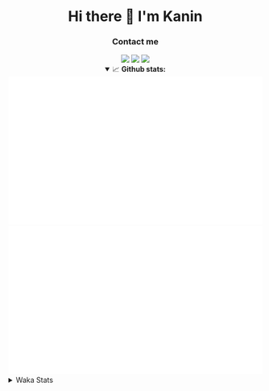 <div align="center">
 <h1>Hi there 👋 I'm Kanin</h1>
 <h3>Contact me</h3>
 <a href="mailto:im@kanin.dev"><img src="https://img.shields.io/badge/gmail-%23D14836.svg?&style=for-the-badge&logo=gmail&logoColor=white"/></a>
 <a href="https://twitter.com/KaninTwt"><img src="https://img.shields.io/badge/twitter-%231DA1F2.svg?&style=for-the-badge&logo=twitter&logoColor=white"/></a>
 <a href="https://www.linkedin.com/in/KaninDev"><img src="https://img.shields.io/badge/linkedin-%230077B5.svg?&style=for-the-badge&logo=linkedin&logoColor=white"/></a>
<details open>
  <summary>📈 <b>Github stats:</b></summary>
  <img src="https://github.com/Kanin/Kanin/blob/master/scripts/GitHubStats/generated/overview.svg"/>
  <img src="https://github.com/Kanin/Kanin/blob/master/scripts/GitHubStats/generated/languages.svg"/>
</details>
</div>

<details>
 <summary>Waka Stats</summary>

<!--START_SECTION:waka-->
![Code Time](http://img.shields.io/badge/Code%20Time-2%2C395%20hrs%2026%20mins-blue)

![Profile Views](http://img.shields.io/badge/Profile%20Views-1-blue)

![Lines of code](https://img.shields.io/badge/From%20Hello%20World%20I%27ve%20Written-591.1%20thousand%20lines%20of%20code-blue)

**🐱 My GitHub Data** 

> 📦 173.8 kB Used in GitHub's Storage 
 > 
> 🏆 130 Contributions in the Year 2024
 > 
> 🚫 Not Opted to Hire
 > 
> 📜 25 Public Repositories 
 > 
> 🔑 14 Private Repositories 
 > 
**I'm an Early 🐤** 

```text
🌞 Morning                2552 commits        ███████░░░░░░░░░░░░░░░░░░   26.85 % 
🌆 Daytime                2849 commits        ███████░░░░░░░░░░░░░░░░░░   29.98 % 
🌃 Evening                2736 commits        ███████░░░░░░░░░░░░░░░░░░   28.79 % 
🌙 Night                  1366 commits        ████░░░░░░░░░░░░░░░░░░░░░   14.37 % 
```
📅 **I'm Most Productive on Monday** 

```text
Monday                   1857 commits        █████░░░░░░░░░░░░░░░░░░░░   19.54 % 
Tuesday                  1340 commits        ████░░░░░░░░░░░░░░░░░░░░░   14.10 % 
Wednesday                946 commits         ██░░░░░░░░░░░░░░░░░░░░░░░   09.95 % 
Thursday                 1456 commits        ████░░░░░░░░░░░░░░░░░░░░░   15.32 % 
Friday                   1580 commits        ████░░░░░░░░░░░░░░░░░░░░░   16.63 % 
Saturday                 922 commits         ██░░░░░░░░░░░░░░░░░░░░░░░   09.70 % 
Sunday                   1402 commits        ████░░░░░░░░░░░░░░░░░░░░░   14.75 % 
```


📊 **This Week I Spent My Time On** 

```text
🕑︎ Time Zone: America/New_York

💬 Programming Languages: 
Python                   12 hrs 46 mins      ██████████████████████░░░   89.52 % 
HTML                     1 hr 20 mins        ██░░░░░░░░░░░░░░░░░░░░░░░   09.43 % 
JavaScript               7 mins              ░░░░░░░░░░░░░░░░░░░░░░░░░   00.87 % 
requirements.txt         0 secs              ░░░░░░░░░░░░░░░░░░░░░░░░░   00.09 % 
Text                     0 secs              ░░░░░░░░░░░░░░░░░░░░░░░░░   00.05 % 

🔥 Editors: 
PyCharm                  14 hrs 16 mins      █████████████████████████   100.00 % 

🐱‍💻 Projects: 
APIServer                14 hrs 16 mins      █████████████████████████   99.96 % 
MMowing                  0 secs              ░░░░░░░░░░░░░░░░░░░░░░░░░   00.04 % 

💻 Operating System: 
Windows                  14 hrs 16 mins      █████████████████████████   100.00 % 
```

**I Mostly Code in Python** 

```text
Python                   31 repos            ██████████████████░░░░░░░   70.45 % 
Java                     4 repos             ██░░░░░░░░░░░░░░░░░░░░░░░   09.09 % 
HTML                     3 repos             ██░░░░░░░░░░░░░░░░░░░░░░░   06.82 % 
TypeScript               1 repo              █░░░░░░░░░░░░░░░░░░░░░░░░   02.27 % 
Kotlin                   1 repo              █░░░░░░░░░░░░░░░░░░░░░░░░   02.27 % 
```



**Timeline**

![Lines of Code chart](https://raw.githubusercontent.com/Kanin/Kanin/master/assets/bar_graph.png)


 Last Updated on 28/06/2024 05:33:29 UTC
<!--END_SECTION:waka-->
</details>
